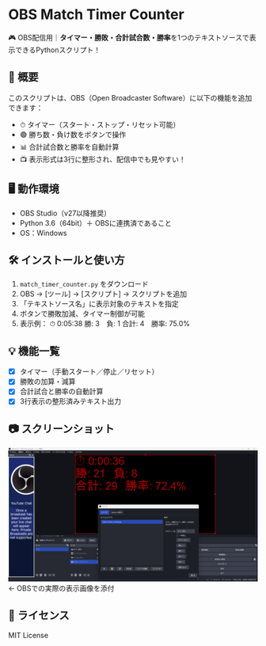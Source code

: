 # OBS Match Timer Counter

🎮 OBS配信用｜**タイマー・勝敗・合計試合数・勝率**を1つのテキストソースで表示できるPythonスクリプト！



## 🧠 概要

このスクリプトは、OBS（Open Broadcaster Software）に以下の機能を追加できます：

- ⏱ タイマー（スタート・ストップ・リセット可能）
- 🟢 勝ち数・負け数をボタンで操作
- 📊 合計試合数と勝率を自動計算
- 📺 表示形式は3行に整形され、配信中でも見やすい！

## 🖥 動作環境

- OBS Studio（v27以降推奨）
- Python 3.6（64bit）＋ OBSに連携済であること
- OS：Windows

## 🛠 インストールと使い方

1. `match_timer_counter.py` をダウンロード
2. OBS → [ツール] → [スクリプト] → スクリプトを追加
3. 「テキストソース名」に表示対象のテキストを指定
4. ボタンで勝敗加減、タイマー制御が可能
5. 表示例：
⏱ 0:05:38
勝: 3　負: 1
合計: 4　勝率: 75.0%

## 💡 機能一覧

- [x] タイマー（手動スタート／停止／リセット）
- [x] 勝敗の加算・減算
- [x] 合計試合と勝率の自動計算
- [x] 3行表示の整形済みテキスト出力

## 📷 スクリーンショット

![preview](./preview.png) ← OBSでの実際の表示画像を添付

## 📄 ライセンス

MIT License
